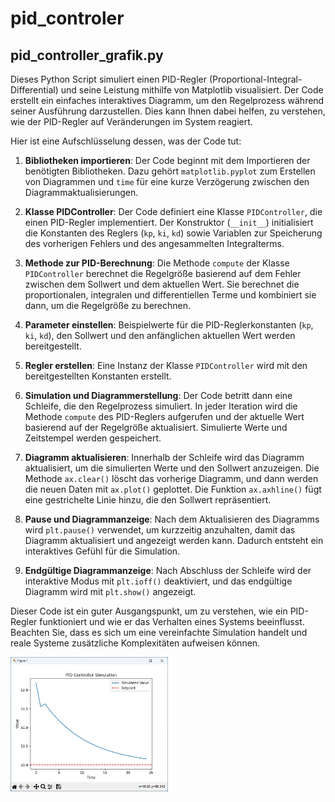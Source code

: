 # pid_controler

## pid_controller_grafik.py

Dieses Python Script simuliert einen PID-Regler (Proportional-Integral-Differential) und seine Leistung mithilfe von Matplotlib visualisiert. Der Code erstellt ein einfaches interaktives Diagramm, um den Regelprozess während seiner Ausführung darzustellen. Dies kann Ihnen dabei helfen, zu verstehen, wie der PID-Regler auf Veränderungen im System reagiert.

Hier ist eine Aufschlüsselung dessen, was der Code tut:

1. **Bibliotheken importieren**: Der Code beginnt mit dem Importieren der benötigten Bibliotheken. Dazu gehört `matplotlib.pyplot` zum Erstellen von Diagrammen und `time` für eine kurze Verzögerung zwischen den Diagrammaktualisierungen.

2. **Klasse PIDController**: Der Code definiert eine Klasse `PIDController`, die einen PID-Regler implementiert. Der Konstruktor (`__init__`) initialisiert die Konstanten des Reglers (`kp`, `ki`, `kd`) sowie Variablen zur Speicherung des vorherigen Fehlers und des angesammelten Integralterms.

3. **Methode zur PID-Berechnung**: Die Methode `compute` der Klasse `PIDController` berechnet die Regelgröße basierend auf dem Fehler zwischen dem Sollwert und dem aktuellen Wert. Sie berechnet die proportionalen, integralen und differentiellen Terme und kombiniert sie dann, um die Regelgröße zu berechnen.

4. **Parameter einstellen**: Beispielwerte für die PID-Reglerkonstanten (`kp`, `ki`, `kd`), den Sollwert und den anfänglichen aktuellen Wert werden bereitgestellt.

5. **Regler erstellen**: Eine Instanz der Klasse `PIDController` wird mit den bereitgestellten Konstanten erstellt.

6. **Simulation und Diagrammerstellung**: Der Code betritt dann eine Schleife, die den Regelprozess simuliert. In jeder Iteration wird die Methode `compute` des PID-Reglers aufgerufen und der aktuelle Wert basierend auf der Regelgröße aktualisiert. Simulierte Werte und Zeitstempel werden gespeichert.

7. **Diagramm aktualisieren**: Innerhalb der Schleife wird das Diagramm aktualisiert, um die simulierten Werte und den Sollwert anzuzeigen. Die Methode `ax.clear()` löscht das vorherige Diagramm, und dann werden die neuen Daten mit `ax.plot()` geplottet. Die Funktion `ax.axhline()` fügt eine gestrichelte Linie hinzu, die den Sollwert repräsentiert.

8. **Pause und Diagrammanzeige**: Nach dem Aktualisieren des Diagramms wird `plt.pause()` verwendet, um kurzzeitig anzuhalten, damit das Diagramm aktualisiert und angezeigt werden kann. Dadurch entsteht ein interaktives Gefühl für die Simulation.

9. **Endgültige Diagrammanzeige**: Nach Abschluss der Schleife wird der interaktive Modus mit `plt.ioff()` deaktiviert, und das endgültige Diagramm wird mit `plt.show()` angezeigt.

Dieser Code ist ein guter Ausgangspunkt, um zu verstehen, wie ein PID-Regler funktioniert und wie er das Verhalten eines Systems beeinflusst. Beachten Sie, dass es sich um eine vereinfachte Simulation handelt und reale Systeme zusätzliche Komplexitäten aufweisen können.

<img src="bilder/readme_pic_001.jpg" alt="Alternativer Text" width="50%" height="50%">